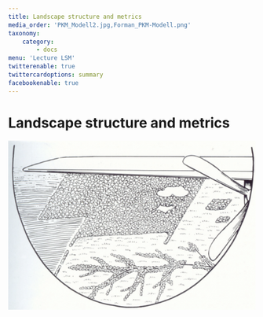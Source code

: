```yaml
---
title: Landscape structure and metrics
media_order: 'PKM_Modell2.jpg,Forman_PKM-Modell.png'
taxonomy:
    category:
        - docs
menu: 'Lecture LSM'
twitterenable: true
twittercardoptions: summary
facebookenable: true
---
```


# Landscape structure and metrics

![Forman_PKM](Forman_PKM-Modell.png?lightbox=800&resize=600&classes=caption "Patch corridor matrix model (Quelle: FORMAN 1995)")

<script type="application/ld+json"> 
{
  "@context": "http://schema.org",
  "@type": "Course",
  "name": "Landscape Structure and Metrics - OpenGeoEdu Module",
  "description": "In this module you will learn which landscape structure metrics exist and how and with which software you can use and calculate them. In addition, the required data basis is discussed in order to be able to carry out a successful analysis using landscape structure metrics.",
  "provider": {
    "@type": "Organization",
    "name": "OpenGeoEdu",
    "sameAs": "https://www.opengeoedu.de"
  }
} 
</script> 